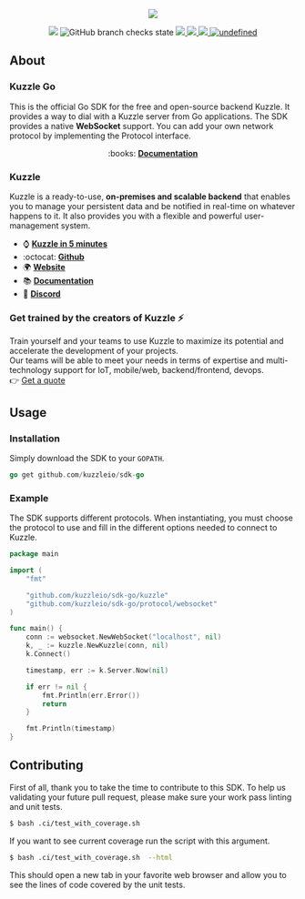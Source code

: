 <p align="center">
  <img src="https://user-images.githubusercontent.com/7868838/53850936-31e57180-3fbd-11e9-8392-8f3e26bf2aa8.png"/>
</p>
<p align="center">
  <img src="https://img.shields.io/badge/tested%20on-linux%20%7C%20osx%20%7C%20windows-blue.svg">
  <img alt="GitHub branch checks state" src="https://img.shields.io/github/checks-status/kuzzleio/sdk-go/master">
  <a href="https://codecov.io/gh/kuzzleio/sdk-go">
    <img src="https://codecov.io/gh/kuzzleio/sdk-go/branch/master/graph/badge.svg" />
  </a>
  <a href="https://goreportcard.com/report/github.com/kuzzleio/sdk-go">
    <img src="https://goreportcard.com/badge/github.com/kuzzleio/sdk-go" />
  </a>
  <a href="https://godoc.org/github.com/kuzzleio/sdk-go">
    <img src="https://godoc.org/github.com/kuzzleio/sdk-go?status.svg"/>
  </a>
  <a href="https://github.com/kuzzleio/sdk-go/blob/master/LICENSE">
    <img alt="undefined" src="https://img.shields.io/github/license/kuzzleio/sdk-go.svg?style=flat">
  </a>
</p>

## About

### Kuzzle Go

This is the official Go SDK for the free and open-source backend Kuzzle. It provides a way to dial with a Kuzzle server from Go applications.
The SDK provides a native __WebSocket__ support. You can add your own network protocol by implementing the Protocol interface.

<p align="center">
  :books: <b><a href="https://docs.kuzzle.io/sdk-reference/go/3">Documentation</a></b>
</p>

### Kuzzle

Kuzzle is a ready-to-use, **on-premises and scalable backend** that enables you to manage your persistent data and be notified in real-time on whatever happens to it. 
It also provides you with a flexible and powerful user-management system.

* :watch: __[Kuzzle in 5 minutes](https://kuzzle.io/company/about-us/kuzzle-in-5-minutes/)__
* :octocat: __[Github](https://github.com/kuzzleio/kuzzle)__
* :earth_africa: __[Website](https://kuzzle.io)__
* :books: __[Documentation](https://docs.kuzzle.io)__
* :email: __[Discord](http://join.discord.kuzzle.io)__

### Get trained by the creators of Kuzzle :zap:

Train yourself and your teams to use Kuzzle to maximize its potential and accelerate the development of your projects.  
Our teams will be able to meet your needs in terms of expertise and multi-technology support for IoT, mobile/web, backend/frontend, devops.  
:point_right: [Get a quote](https://hubs.ly/H0jkfJ_0)

## Usage

### Installation

Simply download the SDK to your `GOPATH`.

```go
go get github.com/kuzzleio/sdk-go
```

### Example

The SDK supports different protocols. When instantiating, 
you must choose the protocol to use and fill in the different options needed to connect to Kuzzle.  

```go
package main

import (
	"fmt"

	"github.com/kuzzleio/sdk-go/kuzzle"
	"github.com/kuzzleio/sdk-go/protocol/websocket"
)

func main() {
	conn := websocket.NewWebSocket("localhost", nil)
	k, _ := kuzzle.NewKuzzle(conn, nil)
	k.Connect()

	timestamp, err := k.Server.Now(nil)

	if err != nil {
		fmt.Println(err.Error())
		return
	}

	fmt.Println(timestamp)
}
```

## Contributing

First of all, thank you to take the time to contribute to this SDK. To help us validating your future pull request,
please make sure your work pass linting and unit tests.

```bash 
$ bash .ci/test_with_coverage.sh 
```

If you want to see current coverage run the script with this argument.

```bash 
$ bash .ci/test_with_coverage.sh  --html
```

This should open a new tab in your favorite web browser and allow you to see the lines of code covered by the unit tests.


